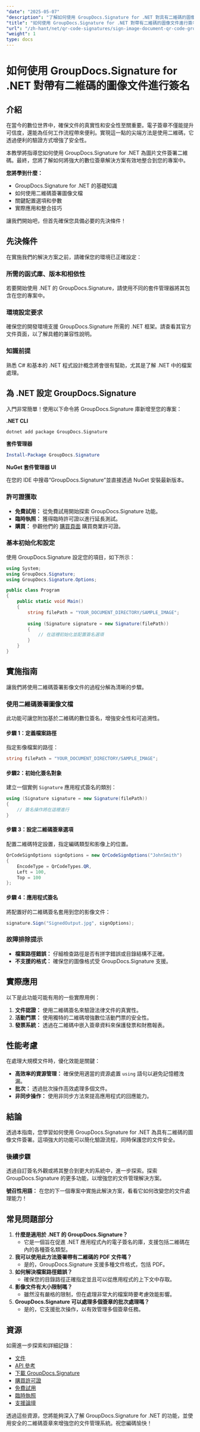 ```yaml
---
"date": "2025-05-07"
"description": "了解如何使用 GroupDocs.Signature for .NET 對具有二維碼的圖像文件進行簽名，以增強安全性和真實性。"
"title": "如何使用 GroupDocs.Signature for .NET 對帶有二維碼的圖像文件進行簽名"
"url": "/zh-hant/net/qr-code-signatures/sign-image-document-qr-code-groupdocs-signature-net/"
"weight": 1
type: docs
---
```

# 如何使用 GroupDocs.Signature for .NET 對帶有二維碼的圖像文件進行簽名

## 介紹

在當今的數位世界中，確保文件的真實性和安全性至關重要。電子簽章不僅能提升可信度，還能為任何工作流程帶來便利。實現這一點的尖端方法是使用二維碼，它透過便利的驗證方式增強了安全性。

本教學將指導您如何使用 GroupDocs.Signature for .NET 為圖片文件簽署二維碼。最終，您將了解如何將強大的數位簽章解決方案有效地整合到您的專案中。

**您將學到什麼：**
- GroupDocs.Signature for .NET 的基礎知識
- 如何使用二維碼簽署圖像文檔
- 關鍵配置選項和參數
- 實際應用和整合技巧

讓我們開始吧，但首先確保您具備必要的先決條件！

## 先決條件

在實施我們的解決方案之前，請確保您的環境已正確設定：

### 所需的函式庫、版本和相依性
若要開始使用 .NET 的 GroupDocs.Signature，請使用不同的套件管理器將其包含在您的專案中。

### 環境設定要求
確保您的開發環境支援 GroupDocs.Signature 所需的 .NET 框架。請查看其官方文件頁面，以了解具體的兼容性說明。

### 知識前提
熟悉 C# 和基本的 .NET 程式設計概念將會很有幫助，尤其是了解 .NET 中的檔案處理。

## 為 .NET 設定 GroupDocs.Signature
入門非常簡單！使用以下命令將 GroupDocs.Signature 庫新增至您的專案：

**.NET CLI**

```bash
dotnet add package GroupDocs.Signature
```

**套件管理器**

```powershell
Install-Package GroupDocs.Signature
```

**NuGet 套件管理器 UI**

在您的 IDE 中搜尋“GroupDocs.Signature”並直接透過 NuGet 安裝最新版本。

### 許可證獲取
- **免費試用：** 從免費試用開始探索 GroupDocs.Signature 功能。
- **臨時執照：** 獲得臨時許可證以進行延長測試。
- **購買：** 參觀他們的 [購買頁面](https://purchase.groupdocs.com/buy) 購買商業許可證。

### 基本初始化和設定
使用 GroupDocs.Signature 設定您的項目，如下所示：

```csharp
using System;
using GroupDocs.Signature;
using GroupDocs.Signature.Options;

public class Program
{
    public static void Main()
    {
        string filePath = "YOUR_DOCUMENT_DIRECTORY/SAMPLE_IMAGE";
        
        using (Signature signature = new Signature(filePath))
        {
            // 在這裡初始化並配置簽名選項
        }
    }
}
```

## 實施指南

讓我們將使用二維碼簽署影像文件的過程分解為清晰的步驟。

### 使用二維碼簽署圖像文檔
此功能可讓您附加基於二維碼的數位簽名，增強安全性和可追溯性。

#### 步驟 1：定義檔案路徑
指定影像檔案的路徑：

```csharp
string filePath = "YOUR_DOCUMENT_DIRECTORY/SAMPLE_IMAGE";
```

#### 步驟2：初始化簽名對象
建立一個實例 `Signature` 應用程式簽名的類別：

```csharp
using (Signature signature = new Signature(filePath))
{
    // 簽名操作將在這裡進行
}
```

#### 步驟 3：設定二維碼簽章選項
配置二維碼特定設置，指定編碼類型和影像上的位置。

```csharp
QrCodeSignOptions signOptions = new QrCodeSignOptions("JohnSmith")
{
    EncodeType = QrCodeTypes.QR,
    Left = 100,
    Top = 100
};
```

#### 步驟 4：應用程式簽名
將配置好的二維碼簽名套用到您的影像文件：

```csharp
signature.Sign("SignedOutput.jpg", signOptions);
```

### 故障排除提示
- **檔案路徑錯誤：** 仔細檢查路徑是否有拼字錯誤或目錄結構不正確。
- **不支援的格式：** 確保您的圖像格式受 GroupDocs.Signature 支援。

## 實際應用
以下是此功能可能有用的一些實際用例：

1. **文件認證：** 使用二維碼簽名來驗證法律文件的真實性。
2. **活動門票：** 使用獨特的二維碼增強數位活動門票的安全性。
3. **發票系統：** 透過在二維碼中嵌入簽章資料來保護發票和財務報表。

## 性能考慮
在處理大規模文件時，優化效能是關鍵：
- **高效率的資源管理：** 確保使用適當的資源處置 `using` 語句以避免記憶體洩漏。
- **批次：** 透過批次操作高效處理多個文件。
- **非同步操作：** 使用非同步方法來提高應用程式的回應能力。

## 結論
透過本指南，您學習如何使用 GroupDocs.Signature for .NET 為具有二維碼的圖像文件簽署。這項強大的功能可以簡化驗證流程，同時保護您的文件安全。

### 後續步驟
透過自訂簽名外觀或將其整合到更大的系統中，進一步探索。探索 GroupDocs.Signature 的更多功能，以增強您的文件管理解決方案。

**號召性用語：** 在您的下一個專案中實施此解決方案，看看它如何改變您的文件處理能力！

## 常見問題部分
1. **什麼是適用於 .NET 的 GroupDocs.Signature？**
   - 它是一個旨在促進 .NET 應用程式內的電子簽名的庫，支援包括二維碼在內的各種簽名類型。
2. **我可以使用此方法簽署帶有二維碼的 PDF 文件嗎？**
   - 是的，GroupDocs.Signature 支援多種文件格式，包括 PDF。
3. **如何解決檔案路徑錯誤？**
   - 確保您的目錄路徑正確指定並且可以從應用程式的上下文中存取。
4. **影像文件有大小限制嗎？**
   - 雖然沒有嚴格的限制，但在處理非常大的檔案時要考慮效能影響。
5. **GroupDocs.Signature 可以處理多個簽章的批次處理嗎？**
   - 是的，它支援批次操作，以有效管理多個簽章任務。

## 資源
如需進一步探索和詳細記錄：
- [文件](https://docs.groupdocs.com/signature/net/)
- [API 參考](https://reference.groupdocs.com/signature/net/)
- [下載 GroupDocs.Signature](https://releases.groupdocs.com/signature/net/)
- [購買許可證](https://purchase.groupdocs.com/buy)
- [免費試用](https://releases.groupdocs.com/signature/net/)
- [臨時執照](https://purchase.groupdocs.com/temporary-license/)
- [支援論壇](https://forum.groupdocs.com/c/signature/)

透過這些資源，您將能夠深入了解 GroupDocs.Signature for .NET 的功能，並使用安全的二維碼簽章來增強您的文件管理系統。祝您編碼愉快！
